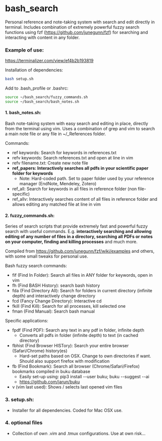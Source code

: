 # bash_search

Personal reference and note-taking system with search and edit directly in terminal. Includes combination of extremely powerful fuzzy search functions using fzf (https://github.com/junegunn/fzf) for searching and interacting with content in any folder.

### Example of use:

https://terminalizer.com/view/ef4b2b193819

Installation of dependencies:
```bash
bash setup.sh
```

Add to .bash_profile or .bashrc:
```bash
source ~/bash_search/fuzzy_commands.sh
source ~/bash_search/bash_notes.sh
```

#### 1. bash_notes.sh:
Bash note-taking system with easy search and editing in place, directly from the terminal using vim.
Uses a combination of grep and vim to search a main note file or any file in ~/_References folder.

Commands:
- ref keywords: Search for keywords in references.txt
- refv keywords: Search references.txt and open at line in vim
- refv filename.txt: Create new note file
- **ref_papers: Interactively searches all pdfs in your scientific paper folder for keywords**
  - Note: Hard-coded path. Set to paper folder used by your reference manager (EndNote, Mendeley, Zotero)
- ref_all: Search for keywords in all files in reference folder (non file-specific)
- ref_allv: Interactively searches content of all files in reference folder and allows editing any matched file at line in vim


#### 2. fuzzy_commands.sh:
Series of search scripts that provide extremely fast and powerful fuzzy search with useful commands.
E.g. **interactively searching and allowing editing of any number of files in a directory, searching all PDFs or notes on your computer, finding and killing processes** and much more.

Compiled from https://github.com/junegunn/fzf/wiki/examples and others, with some small tweaks for personal use.

Bash fuzzy search commands:
- fif (Find In Folder): Search all files in ANY folder for keywords, open in vim
- fh (Find BASH History): search bash history
- fda (Find Directory All): Search for folders in current directory (infinite depth) and interactively change directory
- fcd (Fancy Change Directory): Interactive cd
- fkill (Find Kill): Search for all processes, kill selected one
- fman (Find Manual): Search bash manual

Specific applications:
- fpdf (Find PDF): Search any text in any pdf in folder, infinite depth
  - Converts all pdfs in folder (infinite depth) to text (in cached directory)
- fbhist (Find Browser HISTory): Search your entire browser (Safari/Chrome) history(es)
  - Hard-set paths based on OSX. Change to own directories if want. Should also support firefox with modification
- fb (Find Bookmark): Search all browser (Chrome/Safari/Firefox) bookmarks compiled in buku database
   - Easily set-up using: pip3 install --user buku; buku --suggest --ai
   - https://github.com/jarun/buku
- v (vim last used): Shows / selects last opened vim files

### 3. setup.sh:
- Installer for all dependencies. Coded for Mac OSX use.

### 4. optional files
- Collection of own .vim and .tmux configurations. Use at own risk...

